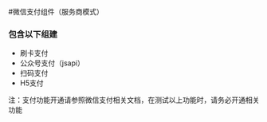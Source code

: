 ﻿#微信支付组件（服务商模式）
<h3>包含以下组建</h3>
<ul>
    <li>刷卡支付</li>
    <li>公众号支付（jsapi）</li>
    <li>扫码支付</li>
    <li>H5支付</li>
</ul>
<p>注：支付功能开通请参照微信支付相关文档，在测试以上功能时，请务必开通相关功能</p>